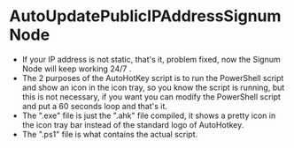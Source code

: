 # AutoUpdatePublicIPAddressSignumNode
- If your IP address is not static, that's it, problem fixed, now the Signum Node will keep working 24/7 .
- The 2 purposes of the AutoHotKey script is to run the PowerShell script and show an icon in the icon tray, so you know the script is running, but this is not necessary, if you want you can modify the PowerShell script and put a 60 seconds loop and that's it.
- The ".exe" file is just the ".ahk" file compiled, it shows a pretty icon in the icon tray bar instead of the standard logo of AutoHotkey.
- The ".ps1" file is what contains the actual script.
